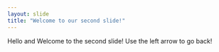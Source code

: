```yaml
---
layout: slide
title: "Welcome to our second slide!"
---
```

Hello and Welcome to the second slide!
Use the left arrow to go back!
